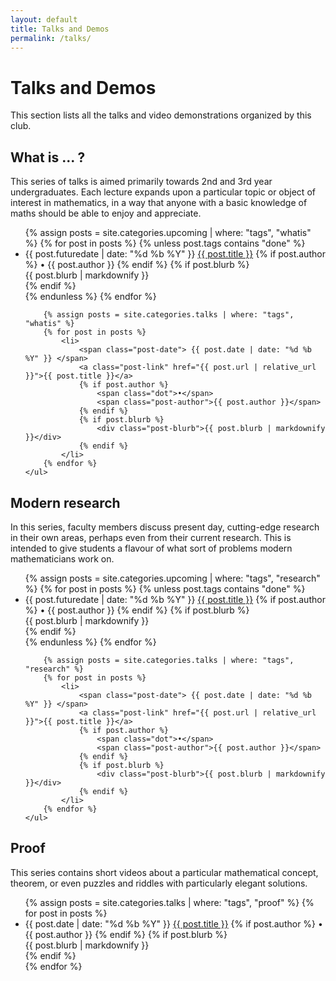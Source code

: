 ```yaml
---
layout: default
title: Talks and Demos
permalink: /talks/
---
```


# Talks and Demos

This section lists all the talks and video demonstrations organized by this club.

## What is ... ?

This series of talks is aimed primarily towards 2nd and 3rd year
undergraduates. Each lecture expands upon a particular topic or object of
interest in mathematics, in a way that anyone with a basic knowledge of maths
should be able to enjoy and appreciate.

<div class="post-block">
    <ul>
        {% assign posts = site.categories.upcoming | where: "tags", "whatis" %}
        {% for post in posts %}
        {% unless post.tags contains "done" %}
            <li>
                <span class="post-date"> {{ post.futuredate | date: "%d %b %Y" }} </span>
                <a class="post-link" href="{{ post.url | relative_url }}">{{ post.title }}</a>
                {% if post.author %}
                    <span class="dot">•</span>
                    <span class="post-author">{{ post.author }}</span>
                {% endif %}
                {% if post.blurb %}
                    <div class="post-blurb">{{ post.blurb | markdownify }}</div>
                {% endif %}
            </li>
        {% endunless %}
        {% endfor %}
        
        {% assign posts = site.categories.talks | where: "tags", "whatis" %}
        {% for post in posts %}
            <li>
                <span class="post-date"> {{ post.date | date: "%d %b %Y" }} </span>
                <a class="post-link" href="{{ post.url | relative_url }}">{{ post.title }}</a>
                {% if post.author %}
                    <span class="dot">•</span>
                    <span class="post-author">{{ post.author }}</span>
                {% endif %}
                {% if post.blurb %}
                    <div class="post-blurb">{{ post.blurb | markdownify }}</div>
                {% endif %}
            </li>
        {% endfor %}
    </ul>
</div>


## Modern research

In this series, faculty members discuss present day, cutting-edge research in
their own areas, perhaps even from their current research. This is intended to
give students a flavour of what sort of problems modern mathematicians work on.

<div class="post-block">
    <ul>
        {% assign posts = site.categories.upcoming | where: "tags", "research" %}
        {% for post in posts %}
        {% unless post.tags contains "done" %}
            <li>
                <span class="post-date"> {{ post.futuredate | date: "%d %b %Y" }} </span>
                <a class="post-link" href="{{ post.url | relative_url }}">{{ post.title }}</a>
                {% if post.author %}
                    <span class="dot">•</span>
                    <span class="post-author">{{ post.author }}</span>
                {% endif %}
                {% if post.blurb %}
                    <div class="post-blurb">{{ post.blurb | markdownify }}</div>
                {% endif %}
            </li>
        {% endunless %}
        {% endfor %}
        
        {% assign posts = site.categories.talks | where: "tags", "research" %}
        {% for post in posts %}
            <li>
                <span class="post-date"> {{ post.date | date: "%d %b %Y" }} </span>
                <a class="post-link" href="{{ post.url | relative_url }}">{{ post.title }}</a>
                {% if post.author %}
                    <span class="dot">•</span>
                    <span class="post-author">{{ post.author }}</span>
                {% endif %}
                {% if post.blurb %}
                    <div class="post-blurb">{{ post.blurb | markdownify }}</div>
                {% endif %}
            </li>
        {% endfor %}
    </ul>
</div>


## Proof

This series contains short videos about a particular mathematical concept,
theorem, or even puzzles and riddles with particularly elegant solutions.

<div class="post-block">
    <ul>
        {% assign posts = site.categories.talks | where: "tags", "proof" %}
        {% for post in posts %}
            <li>
                <span class="post-date"> {{ post.date | date: "%d %b %Y" }} </span>
                <a class="post-link" href="{{ post.url | relative_url }}">{{ post.title }}</a>
                {% if post.author %}
                    <span class="dot">•</span>
                    <span class="post-author">{{ post.author }}</span>
                {% endif %}
                {% if post.blurb %}
                    <div class="post-blurb">{{ post.blurb | markdownify }}</div>
                {% endif %}
            </li>
        {% endfor %}
    </ul>
</div>
